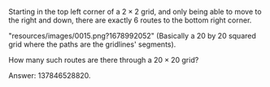 Starting in the top left corner of a $2 \times 2$ grid, and only being able to move to the right and down, there are exactly $6$ routes to the bottom right corner.

"resources/images/0015.png?1678992052" (Basically a 20 by 20 squared grid where the paths are the gridlines' segments).

How many such routes are there through a $20 \times 20$ grid?

Answer: $137846528820$.